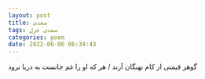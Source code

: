 ```yaml
---
layout: post
title: سعدی
tags: سعدی غزل
categories: poem
date: 2022-06-06 06:34:43
---
```


گوهر قیمتی از کام نهنگان آرند / هر که او را غم جانست به دریا نرود
